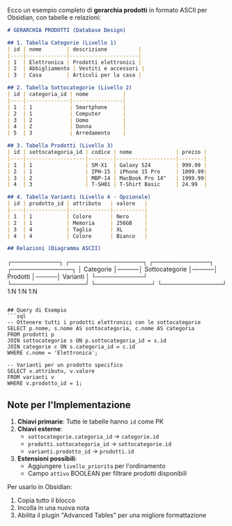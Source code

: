 Ecco un esempio completo di **gerarchia prodotti** in formato ASCII per Obsidian, con tabelle e relazioni:

```markdown
# GERARCHIA PRODOTTI (Database Design)

## 1. Tabella Categorie (Livello 1)
| id | nome        | descrizione          |
|----|-------------|----------------------|
| 1  | Elettronica | Prodotti elettronici |
| 2  | Abbigliamento | Vestiti e accessori |
| 3  | Casa        | Articoli per la casa |

## 2. Tabella Sottocategorie (Livello 2)
| id | categoria_id | nome           |
|----|--------------|----------------|
| 1  | 1            | Smartphone     |
| 2  | 1            | Computer       |
| 3  | 2            | Uomo           |
| 4  | 2            | Donna          |
| 5  | 3            | Arredamento    |

## 3. Tabella Prodotti (Livello 3)
| id | sottocategoria_id | codice | nome              | prezzo |
|----|-------------------|--------|-------------------|--------|
| 1  | 1                 | SM-X1  | Galaxy S24        | 999.99 |
| 2  | 1                 | IPH-15 | iPhone 15 Pro     | 1099.99|
| 3  | 2                 | MBP-14 | MacBook Pro 14"   | 1999.99|
| 4  | 3                 | T-SH01 | T-Shirt Basic     | 24.99  |

## 4. Tabella Varianti (Livello 4 - Opzionale)
| id | prodotto_id | attributo   | valore   |
|----|-------------|-------------|----------|
| 1  | 1           | Colore      | Nero     |
| 2  | 1           | Memoria     | 256GB    |
| 3  | 4           | Taglia      | XL       |
| 4  | 4           | Colore      | Bianco   |

## Relazioni (Diagramma ASCII)
```
┌───────────┐     ┌─────────────────┐     ┌─────────────┐     ┌──────────────┐
│ Categorie │─────│ Sottocategorie  │─────│  Prodotti   │─────│   Varianti   │
└───────────┘     └─────────────────┘     └─────────────┘     └──────────────┘
     1:N                  1:N                     1:N
```

## Query di Esempio
```sql
-- Ottenere tutti i prodotti elettronici con le sottocategorie
SELECT p.nome, s.nome AS sottocategoria, c.nome AS categoria
FROM prodotti p
JOIN sottocategorie s ON p.sottocategoria_id = s.id
JOIN categorie c ON s.categoria_id = c.id
WHERE c.nome = 'Elettronica';

-- Varianti per un prodotto specifico
SELECT v.attributo, v.valore 
FROM varianti v
WHERE v.prodotto_id = 1;
```

## Note per l'Implementazione
1. **Chiavi primarie**: Tutte le tabelle hanno `id` come PK
2. **Chiavi esterne**: 
   - `sottocategorie.categoria_id` → `categorie.id`
   - `prodotti.sottocategoria_id` → `sottocategorie.id`
   - `varianti.prodotto_id` → `prodotti.id`
3. **Estensioni possibili**:
   - Aggiungere `livello_priorita` per l'ordinamento
   - Campo `attivo` BOOLEAN per filtrare prodotti disponibili

Per usarlo in Obsidian:
1. Copia tutto il blocco
2. Incolla in una nuova nota
3. Abilita il plugin "Advanced Tables" per una migliore formattazione
```